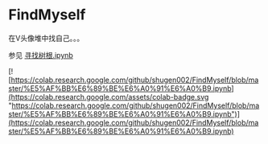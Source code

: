 # FindMyself
在V头像堆中找自己。。。

参见 [寻找树根.ipynb](https://github.com/shugen002/FindMyself/blob/master/寻找树根.ipynb)

[![https://colab.research.google.com/github/shugen002/FindMyself/blob/master/%E5%AF%BB%E6%89%BE%E6%A0%91%E6%A0%B9.ipynb](https://colab.research.google.com/assets/colab-badge.svg "https://colab.research.google.com/github/shugen002/FindMyself/blob/master/%E5%AF%BB%E6%89%BE%E6%A0%91%E6%A0%B9.ipynb")](https://colab.research.google.com/github/shugen002/FindMyself/blob/master/%E5%AF%BB%E6%89%BE%E6%A0%91%E6%A0%B9.ipynb)
